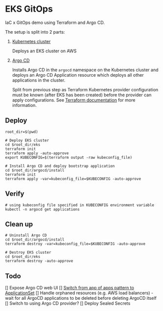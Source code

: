 # EKS GitOps

IaC x GitOps demo using Terraform and Argo CD.

The setup is split into 2 parts:

1. [Kubernetes cluster](./eks)

    Deploys an EKS cluster on AWS

1. [Argo CD](./argocd/install)

    Installs Argo CD in the `argocd` namespace on the Kubernetes cluster and deploys an Argo CD Application resource which deploys all other applications in the cluster.

    Split from previous step as Terraform Kubernetes provider configuration must be known (after EKS has been created) before the provider can apply configurations. See [Terraform documentation](https://github.com/hashicorp/terraform-provider-kubernetes/tree/main/_examples/eks) for more information.

## Deploy

```
root_dir=$(pwd)

# Deploy EKS cluster
cd $root_dir/eks
terraform init
terraform apply -auto-approve
export KUBECONFIG=$(terraform output -raw kubeconfig_file)

# Install Argo CD and deploy bootstrap application
cd $root_dir/argocd/install
terraform init
terraform apply -var=kubeconfig_file=$KUBECONFIG -auto-approve
```

## Verify
```
# using kubeconfig file specified in KUBECONFIG environment variable
kubectl -n argocd get applications
```

## Clean up
```
# Uninstall Argo CD
cd $root_dir/argocd/install
terraform destroy -var=kubeconfig_file=$KUBECONFIG -auto-approve

# Destroy EKS cluster
cd $root_dir/eks
terraform destroy -auto-approve
```

## Todo

[] Expose Argo CD web UI
[] [Switch from app of apps pattern to ApplicationSet](https://itnext.io/level-up-your-argo-cd-game-with-applicationset-ccd874977c4c)
[] Handle orphaned resources (e.g. AWS load balancers) - wait for all ArgoCD applications to be deleted before deleting ArgoCD itself
[] Switch to using Argo CD provider?
[] Deploy Sealed Secrets
